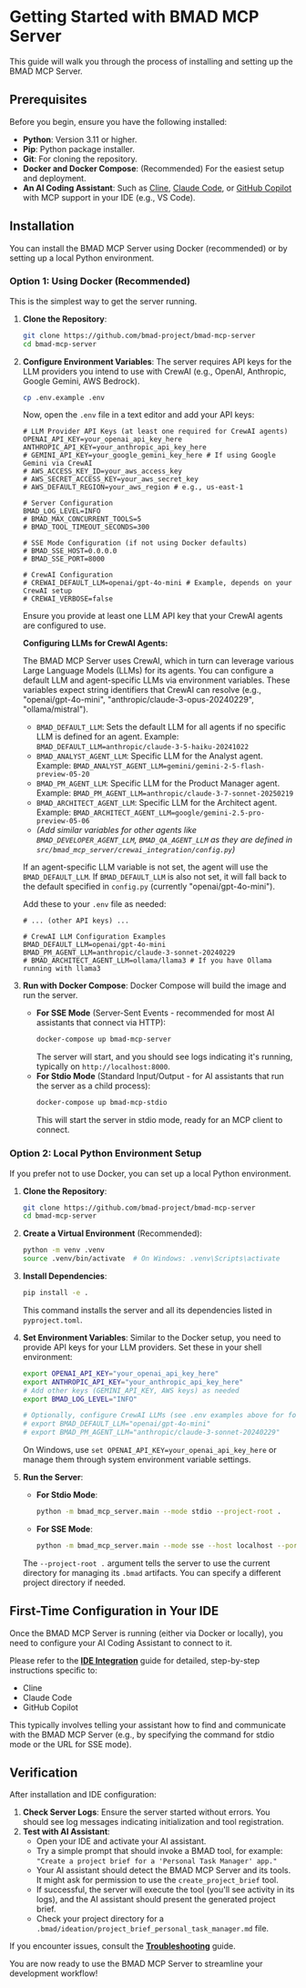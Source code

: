 # Getting Started with BMAD MCP Server

This guide will walk you through the process of installing and setting up the BMAD MCP Server.

## Prerequisites

Before you begin, ensure you have the following installed:

-   **Python**: Version 3.11 or higher.
-   **Pip**: Python package installer.
-   **Git**: For cloning the repository.
-   **Docker and Docker Compose**: (Recommended) For the easiest setup and deployment.
-   **An AI Coding Assistant**: Such as [Cline](https://cline.com/), [Claude Code](https://www.anthropic.com/claude#claude-code), or [GitHub Copilot](https://github.com/features/copilot) with MCP support in your IDE (e.g., VS Code).

## Installation

You can install the BMAD MCP Server using Docker (recommended) or by setting up a local Python environment.

### Option 1: Using Docker (Recommended)

This is the simplest way to get the server running.

1.  **Clone the Repository**:
    ```bash
    git clone https://github.com/bmad-project/bmad-mcp-server
    cd bmad-mcp-server
    ```

2.  **Configure Environment Variables**:
    The server requires API keys for the LLM providers you intend to use with CrewAI (e.g., OpenAI, Anthropic, Google Gemini, AWS Bedrock).
    ```bash
    cp .env.example .env
    ```
    Now, open the `.env` file in a text editor and add your API keys:
    ```env
    # LLM Provider API Keys (at least one required for CrewAI agents)
    OPENAI_API_KEY=your_openai_api_key_here
    ANTHROPIC_API_KEY=your_anthropic_api_key_here
    # GEMINI_API_KEY=your_google_gemini_key_here # If using Google Gemini via CrewAI
    # AWS_ACCESS_KEY_ID=your_aws_access_key
    # AWS_SECRET_ACCESS_KEY=your_aws_secret_key
    # AWS_DEFAULT_REGION=your_aws_region # e.g., us-east-1

    # Server Configuration
    BMAD_LOG_LEVEL=INFO
    # BMAD_MAX_CONCURRENT_TOOLS=5
    # BMAD_TOOL_TIMEOUT_SECONDS=300

    # SSE Mode Configuration (if not using Docker defaults)
    # BMAD_SSE_HOST=0.0.0.0
    # BMAD_SSE_PORT=8000

    # CrewAI Configuration
    # CREWAI_DEFAULT_LLM=openai/gpt-4o-mini # Example, depends on your CrewAI setup
    # CREWAI_VERBOSE=false
    ```
    Ensure you provide at least one LLM API key that your CrewAI agents are configured to use.

    **Configuring LLMs for CrewAI Agents:**

    The BMAD MCP Server uses CrewAI, which in turn can leverage various Large Language Models (LLMs) for its agents. You can configure a default LLM and agent-specific LLMs via environment variables. These variables expect string identifiers that CrewAI can resolve (e.g., "openai/gpt-4o-mini", "anthropic/claude-3-opus-20240229", "ollama/mistral").

    -   `BMAD_DEFAULT_LLM`: Sets the default LLM for all agents if no specific LLM is defined for an agent.
        Example: `BMAD_DEFAULT_LLM=anthropic/claude-3-5-haiku-20241022`
    -   `BMAD_ANALYST_AGENT_LLM`: Specific LLM for the Analyst agent.
        Example: `BMAD_ANALYST_AGENT_LLM=gemini/gemini-2-5-flash-preview-05-20`
    -   `BMAD_PM_AGENT_LLM`: Specific LLM for the Product Manager agent.
        Example: `BMAD_PM_AGENT_LLM=anthropic/claude-3-7-sonnet-20250219`
    -   `BMAD_ARCHITECT_AGENT_LLM`: Specific LLM for the Architect agent.
        Example: `BMAD_ARCHITECT_AGENT_LLM=google/gemini-2.5-pro-preview-05-06`
    -   *(Add similar variables for other agents like `BMAD_DEVELOPER_AGENT_LLM`, `BMAD_QA_AGENT_LLM` as they are defined in `src/bmad_mcp_server/crewai_integration/config.py`)*

    If an agent-specific LLM variable is not set, the agent will use the `BMAD_DEFAULT_LLM`. If `BMAD_DEFAULT_LLM` is also not set, it will fall back to the default specified in `config.py` (currently "openai/gpt-4o-mini").

    Add these to your `.env` file as needed:
    ```env
    # ... (other API keys) ...

    # CrewAI LLM Configuration Examples
    BMAD_DEFAULT_LLM=openai/gpt-4o-mini
    BMAD_PM_AGENT_LLM=anthropic/claude-3-sonnet-20240229
    # BMAD_ARCHITECT_AGENT_LLM=ollama/llama3 # If you have Ollama running with llama3
    ```

3.  **Run with Docker Compose**:
    Docker Compose will build the image and run the server.
    *   **For SSE Mode** (Server-Sent Events - recommended for most AI assistants that connect via HTTP):
        ```bash
        docker-compose up bmad-mcp-server
        ```
        The server will start, and you should see logs indicating it's running, typically on `http://localhost:8000`.
    *   **For Stdio Mode** (Standard Input/Output - for AI assistants that run the server as a child process):
        ```bash
        docker-compose up bmad-mcp-stdio
        ```
        This will start the server in stdio mode, ready for an MCP client to connect.

### Option 2: Local Python Environment Setup

If you prefer not to use Docker, you can set up a local Python environment.

1.  **Clone the Repository**:
    ```bash
    git clone https://github.com/bmad-project/bmad-mcp-server
    cd bmad-mcp-server
    ```

2.  **Create a Virtual Environment** (Recommended):
    ```bash
    python -m venv .venv
    source .venv/bin/activate  # On Windows: .venv\Scripts\activate
    ```

3.  **Install Dependencies**:
    ```bash
    pip install -e .
    ```
    This command installs the server and all its dependencies listed in `pyproject.toml`.

4.  **Set Environment Variables**:
    Similar to the Docker setup, you need to provide API keys for your LLM providers. Set these in your shell environment:
    ```bash
    export OPENAI_API_KEY="your_openai_api_key_here"
    export ANTHROPIC_API_KEY="your_anthropic_api_key_here"
    # Add other keys (GEMINI_API_KEY, AWS keys) as needed
    export BMAD_LOG_LEVEL="INFO"
    
    # Optionally, configure CrewAI LLMs (see .env examples above for format)
    # export BMAD_DEFAULT_LLM="openai/gpt-4o-mini"
    # export BMAD_PM_AGENT_LLM="anthropic/claude-3-sonnet-20240229"
    ```
    On Windows, use `set OPENAI_API_KEY=your_openai_api_key_here` or manage them through system environment variable settings.

5.  **Run the Server**:
    *   **For Stdio Mode**:
        ```bash
        python -m bmad_mcp_server.main --mode stdio --project-root .
        ```
    *   **For SSE Mode**:
        ```bash
        python -m bmad_mcp_server.main --mode sse --host localhost --port 8000 --project-root .
        ```
    The `--project-root .` argument tells the server to use the current directory for managing its `.bmad` artifacts. You can specify a different project directory if needed.

## First-Time Configuration in Your IDE

Once the BMAD MCP Server is running (either via Docker or locally), you need to configure your AI Coding Assistant to connect to it.

Please refer to the **[IDE Integration](./ide-integration.md)** guide for detailed, step-by-step instructions specific to:
-   Cline
-   Claude Code
-   GitHub Copilot

This typically involves telling your assistant how to find and communicate with the BMAD MCP Server (e.g., by specifying the command for stdio mode or the URL for SSE mode).

## Verification

After installation and IDE configuration:

1.  **Check Server Logs**: Ensure the server started without errors. You should see log messages indicating initialization and tool registration.
2.  **Test with AI Assistant**:
    *   Open your IDE and activate your AI assistant.
    *   Try a simple prompt that should invoke a BMAD tool, for example:
        `"Create a project brief for a 'Personal Task Manager' app."`
    *   Your AI assistant should detect the BMAD MCP Server and its tools. It might ask for permission to use the `create_project_brief` tool.
    *   If successful, the server will execute the tool (you'll see activity in its logs), and the AI assistant should present the generated project brief.
    *   Check your project directory for a `.bmad/ideation/project_brief_personal_task_manager.md` file.

If you encounter issues, consult the **[Troubleshooting](./troubleshooting.md)** guide.

You are now ready to use the BMAD MCP Server to streamline your development workflow!
